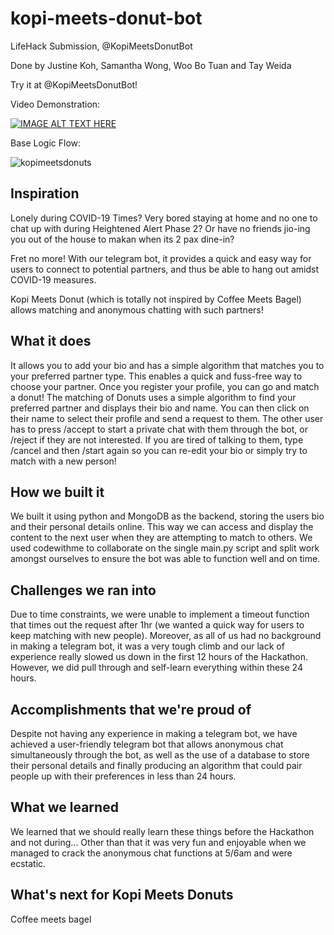 # kopi-meets-donut-bot
LifeHack Submission, @KopiMeetsDonutBot

Done by Justine Koh, Samantha Wong, Woo Bo Tuan and Tay Weida

Try it at @KopiMeetsDonutBot!

Video Demonstration: 

[![IMAGE ALT TEXT HERE](https://img.youtube.com/vi/gSMkludM2vI/0.jpg)](https://www.youtube.com/watch?v=gSMkludM2vI)

Base Logic Flow:

![kopimeetsdonuts](https://user-images.githubusercontent.com/70256674/126865130-2bceda17-c08f-4d85-b71b-487ddc386b25.png)

## Inspiration
Lonely during COVID-19 Times? Very bored staying at home and no one to chat up with during Heightened Alert Phase 2? Or have no friends jio-ing you out of the house to makan when its 2 pax dine-in?

Fret no more! With our telegram bot, it provides a quick and easy way for users to connect to potential partners, and thus be able to hang out amidst COVID-19 measures.

Kopi Meets Donut (which is totally not inspired by Coffee Meets Bagel) allows matching and anonymous chatting with such partners!

## What it does
It allows you to add your bio and has a simple algorithm that matches you to your preferred partner type. This enables a quick and fuss-free way to choose your partner. Once you register your profile, you can go and match a donut! The matching of Donuts uses a simple algorithm to find your preferred partner and displays their bio and name. You can then click on their name to select their profile and send a request to them. The other user has to press /accept to start a private chat with them through the bot, or /reject if they are not interested. If you are tired of talking to them, type /cancel and then /start again so you can re-edit your bio or simply try to match with a new person!

## How we built it
We built it using python and MongoDB as the backend, storing the users bio and their personal details online. This way we can access and display the content to the next user when they are attempting to match to others. We used codewithme to collaborate on the single main.py script and split work amongst ourselves to ensure the bot was able to function well and on time.

## Challenges we ran into
Due to time constraints, we were unable to implement a timeout function that times out the request after 1hr (we wanted a quick way for users to keep matching with new people). Moreover, as all of us had no background in making a telegram bot, it was a very tough climb and our lack of experience really slowed us down in the first 12 hours of the Hackathon. However, we did pull through and self-learn everything within these 24 hours.

## Accomplishments that we're proud of
Despite not having any experience in making a telegram bot, we have achieved a user-friendly telegram bot that allows anonymous chat simultaneously through the bot, as well as the use of a database to store their personal details and finally producing an algorithm that could pair people up with their preferences in less than 24 hours.

## What we learned
We learned that we should really learn these things before the Hackathon and not during... Other than that it was very fun and enjoyable when we managed to crack the anonymous chat functions at 5/6am and were ecstatic.

## What's next for Kopi Meets Donuts
Coffee meets bagel
